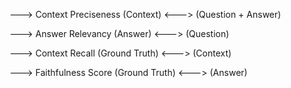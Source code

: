 ---> Context Preciseness (Context) <---> (Question + Answer)


---> Answer Relevancy (Answer) <---> (Question)


---> Context Recall (Ground Truth) <---> (Context)


---> Faithfulness Score (Ground Truth) <---> (Answer)


